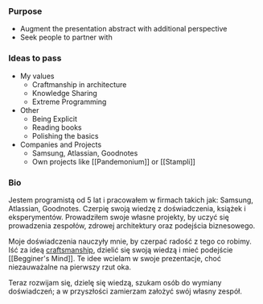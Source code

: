 ### Purpose
- Augment the presentation abstract with additional perspective
- Seek people to partner with

### Ideas to pass

- My values
	- Craftmanship in architecture
	- Knowledge Sharing
	- Extreme Programming
- Other
	- Being Explicit
	- Reading books
	- Polishing the basics
- Companies and Projects
	- Samsung, Atlassian, Goodnotes
	- Own projects like [[Pandemonium]] or [[Stampli]]

### Bio

Jestem programistą od 5 lat i pracowałem w firmach takich jak:
Samsung, Atlassian, Goodnotes.
Czerpię swoją wiedzę z doświadczenia, książek i eksperymentów.
Prowadziłem swoje własne projekty, by uczyć się prowadzenia zespołów,
zdrowej architektury oraz podejścia biznesowego.

Moje doświadczenia nauczyły mnie, by czerpać radość z tego co robimy.
Iść za ideą [craftsmanship](https://manifesto.softwarecraftsmanship.org/), dzielić się swoją wiedzą i mieć podejście [[Begginer's Mind]].
Te idee wcielam w swoje prezentacje, choć niezauważalne na pierwszy rzut oka.

Teraz rozwijam się, dzielę się wiedzą, szukam osób do wymiany doświadczeń;
a w przyszłości zamierzam założyć swój własny zespół.